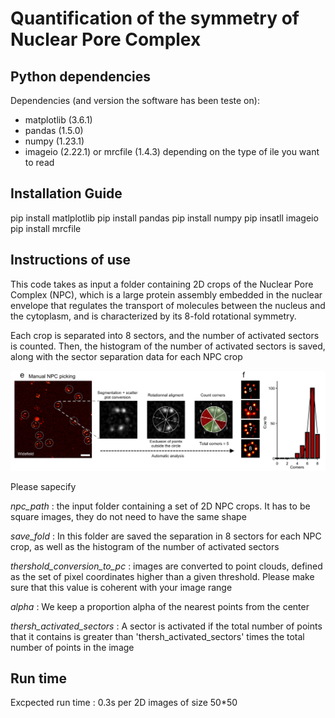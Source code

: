# Quantification of the symmetry of Nuclear Pore Complex

## Python dependencies

Dependencies (and version the software has been teste on):
- matplotlib (3.6.1)
- pandas (1.5.0)
- numpy (1.23.1)
- imageio (2.22.1) or mrcfile (1.4.3) depending on the type of ile you want to read

## Installation Guide

pip install matlplotlib
pip install pandas
pip install numpy
pip insatll imageio
pip install mrcfile

## Instructions of use

This code takes as input a folder containing 2D crops of the Nuclear Pore Complex (NPC), which is a large protein assembly embedded in the nuclear envelope that regulates the transport of molecules between the nucleus and the cytoplasm, and is characterized by its 8-fold rotational symmetry. 

Each crop is separated into 8 sectors, and the number of activated sectors is counted. Then, the histogram of the number of activated sectors is saved, along with the sector separation data for each NPC crop

![My Image](NPC_symmetry_quantification.png)

Please sapecify 

*npc_path* : the input folder containing a set of 2D NPC crops. It has to be square images, they do not need to have the same shape

*save_fold* : In this folder are saved the separation in 8 sectors for each NPC crop, as well as the histogram of the number of activated sectors

*thershold_conversion_to_pc* : images are converted to point clouds, defined as the set of pixel coordinates higher than a given threshold. Please make sure that this value is coherent with your image range

*alpha* : We keep a proportion alpha of the nearest points from the center

*thersh_activated_sectors* : A sector is activated if the total number of points that it contains is greater than 'thersh_activated_sectors' times the total number of points in the image

## Run time

Excpected run time : 0.3s per 2D images of size 50*50





